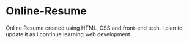 # Online-Resume
Online Resume created using HTML, CSS and front-end tech. I plan to update it as I continue learning web development.
